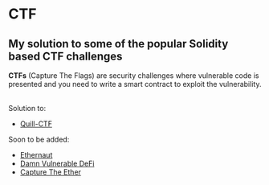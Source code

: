 # CTF

## My solution to some of the popular Solidity based CTF challenges

**CTFs** (Capture The Flags) are security challenges where vulnerable code is presented and you need to write a smart contract to exploit the vulnerability.

<br>
Solution to:

- [Quill-CTF](https://academy.quillaudits.com/challenges)

Soon to be added:

- [Ethernaut](https://ethernaut.openzeppelin.com/)
- [Damn Vulnerable DeFi](https://www.damnvulnerabledefi.xyz/)
- [Capture The Ether](https://capturetheether.com/challenges/)
